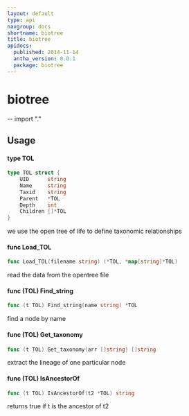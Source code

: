 ```yaml
---
layout: default
type: api
navgroup: docs
shortname: biotree
title: biotree
apidocs:
  published: 2014-11-14
  antha_version: 0.0.1
  package: biotree
---
```

# biotree
--
    import "."


## Usage

#### type TOL

```go
type TOL struct {
	UID      string
	Name     string
	Taxid    string
	Parent   *TOL
	Depth    int
	Children []*TOL
}
```

we use the open tree of life to define taxonomic relationships

#### func  Load_TOL

```go
func Load_TOL(filename string) (*TOL, *map[string]*TOL)
```
read the data from the opentree file

#### func (TOL) Find_string

```go
func (t TOL) Find_string(name string) *TOL
```
find a node by name

#### func (TOL) Get_taxonomy

```go
func (t TOL) Get_taxonomy(arr []string) []string
```
extract the lineage of one particular node

#### func (TOL) IsAncestorOf

```go
func (t TOL) IsAncestorOf(t2 *TOL) string
```
returns true if t is the ancestor of t2
